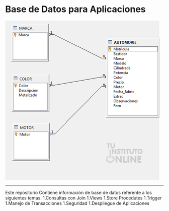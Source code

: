 # Base de Datos para Aplicaciones

![img](./img/BD.png)

---
Este repositorio Contiene información de base de datos referente a los siguientes temas.
1.Consultas con Join
1.Views
1.Store Procedutes
1.Trigger
1.Manejo de Transacciones
1.Seguridad 
1.Despliegue de Aplicaciones